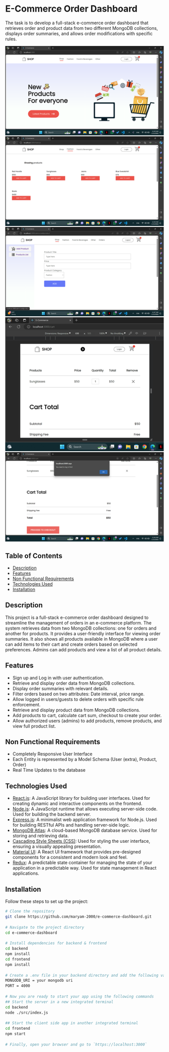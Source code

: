 # E-Commerce Order Dashboard

The task is to develop a full-stack e-commerce order dashboard that retrieves order and product data from two different MongoDB collections, displays order summaries, and allows order modifications with specific rules.

![Home Page](Screenshots/Home-Page.png) 
![Products](Screenshots/Products.png) ![Admin-Add-Product](Screenshots/admin-add-product.png) ![Cart-Tablet-View](Screenshots/cart-tablet-view.png) ![Cart-Login-Validation](Screenshots/cart-login-validation.png)


## Table of Contents
  - [Description](#description)
  - [Features](#features)
  - [Non Functional Requirements](#non-functional-requirements)
  - [Technologies Used](#technologies-used)
  - [Installation](#installation)

## Description

This project is a full-stack e-commerce order dashboard designed to streamline the management of orders in an e-commerce platform. The system retrieves data from two MongoDB collections: one for orders and another for products. It provides a user-friendly interface for viewing order summaries. It also shows all products available in MongoDB where a user can add items to their cart and create orders based on selected preferences. Admins can add products and view a list of all product details.

## Features

- Sign up and Log in with user authentication.
- Retrieve and display order data from MongoDB collections.
- Display order summaries with relevant details.
- Filter orders based on two attributes: Date interval, price range.
- Allow logged in users/guests to delete orders with specific rule enforcement.
- Retrieve and display product data from MongoDB collections.
- Add products to cart, calculate cart sum, checkout to create your order.
- Allow authorized users (admins) to add products, remove products, and view full product list.

## Non Functional Requirements

- Completely Responsive User Interface
- Each Entity is represented by a Model Schema (User (extra), Product, Order)
- Real Time Updates to the database

## Technologies Used

- [React.js](https://reactjs.org/): A JavaScript library for building user interfaces. Used for creating dynamic and interactive components on the frontend.
- [Node.js](https://nodejs.org/en/): A JavaScript runtime that allows executing server-side code. Used for building the backend server.
- [Express.js](https://expressjs.com/): A minimalist web application framework for Node.js. Used for building RESTful APIs and handling server-side logic.
- [MongoDB Atlas](https://www.mongodb.com/cloud/atlas): A cloud-based MongoDB database service. Used for storing and retrieving data.
- [Cascading Style Sheets (CSS)](https://www.w3schools.com/css): Used for styling the user interface, ensuring a visually appealing presentation.
- [Material UI](https://material-ui.com/): A React UI framework that provides pre-designed components for a consistent and modern look and feel.
- [Redux](https://redux.js.org/): A predictable state container for managing the state of your application in a predictable way. Used for state management 			          in React applications.

## Installation

Follow these steps to set up the project:

```bash
# Clone the repository
git clone https://github.com/maryam-2000/e-commerce-dashboard.git

# Navigate to the project directory
cd e-commerce-dashboard

# Install dependencies for backend & frontend
cd backend
npm install
cd frontend
npm install

# Create a .env file in your backend directory and add the following variables
MONGODB_URI = your mongodb uri
PORT = 4000

# Now you are ready to start your app using the following commands
## Start the server in a new integrated terminal
cd backend
node ./src/index.js

## Start the client side app in another integrated terminal
cd frontend
npm start

# Finally, open your browser and go to `https://localhost:3000`
